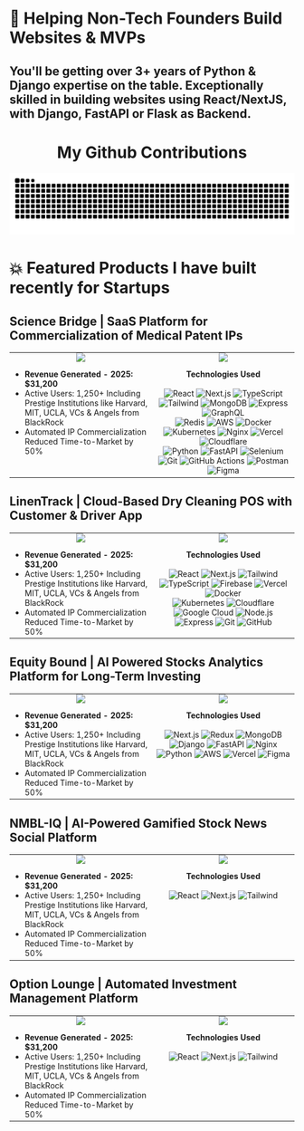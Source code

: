 # 🚀 Helping Non-Tech Founders Build Websites & MVPs
## You'll be getting over 3+ years of Python & Django expertise on the table. Exceptionally skilled in building websites using React/NextJS, with Django, FastAPI or Flask as Backend.

<div align="center">
<h1>My Github Contributions</h1>
  <picture>
    <source media="(prefers-color-scheme: dark)" srcset="https://github.com/TalhaBruh/Github-ReadME/blob/output/github-contribution-grid-snake-dark.svg" />
    <source media="(prefers-color-scheme: light)" srcset="https://github.com/TalhaBruh/Github-ReadME/blob/output/github-contribution-grid-snake.svg" />
    <img alt="github-snake" src="https://github.com/TalhaBruh/Github-ReadME/blob/output/github-contribution-grid-snake.svg" />
  </picture></br>
</div>

# 💥 Featured Products I have built recently for Startups
## Science Bridge | SaaS Platform for Commercialization of Medical Patent IPs

<table width="100%" cellspacing="0" cellpadding="0" style="border-collapse: collapse;">
<tr>
  <td align="center" width="50%" style="padding: 0;">
    <img src="https://github.com/user-attachments/assets/bf6ad4e3-3954-4bd2-bb47-6cc4f064eda8" style="max-width: 100%; height: auto;">
  </td>
  <td align="center" width="50%" style="padding: 0;">
    <img src="https://github.com/user-attachments/assets/f2f3b81b-7db3-4e29-8e84-26fcb651d943" style="max-width: 100%; height: auto;">
  </td>
</tr>
<tr>
  <td width="50%" align="left" valign="top" style="padding-top: 10px;">
    <ul style="margin: 0; padding-left: 20px; font-size: 14px;">
      <li><strong>Revenue Generated - 2025: $31,200</strong></li>
      <li>Active Users: 1,250+ Including Prestige Institutions like Harvard, MIT, UCLA, VCs & Angels from BlackRock</li>
      <li>Automated IP Commercialization Reduced Time-to-Market by 50%</li>
    </ul>
  </td>
  <td width="50%" align="center" valign="top" style="padding-top: 10px;">
    <strong>Technologies Used</strong><br><br>
    <p style="margin: 0; padding: 0;">
      <img src="https://skillicons.dev/icons?i=react" height="30" alt="React">
      <img src="https://skillicons.dev/icons?i=nextjs" height="30" alt="Next.js">
      <img src="https://skillicons.dev/icons?i=typescript" height="30" alt="TypeScript">
      <img src="https://skillicons.dev/icons?i=tailwind" height="30" alt="Tailwind">
      <img src="https://skillicons.dev/icons?i=mongodb" height="30" alt="MongoDB">
      <img src="https://skillicons.dev/icons?i=express" height="30" alt="Express">
      <img src="https://skillicons.dev/icons?i=graphql" height="30" alt="GraphQL">
    </p>
    <p style="margin: 0; padding: 0;">
      <img src="https://skillicons.dev/icons?i=redis" height="30" alt="Redis">
      <img src="https://skillicons.dev/icons?i=aws" height="30" alt="AWS">
      <img src="https://skillicons.dev/icons?i=docker" height="30" alt="Docker">
      <img src="https://skillicons.dev/icons?i=kubernetes" height="30" alt="Kubernetes">
      <img src="https://skillicons.dev/icons?i=nginx" height="30" alt="Nginx">
      <img src="https://skillicons.dev/icons?i=vercel" height="30" alt="Vercel">
      <img src="https://skillicons.dev/icons?i=cloudflare" height="30" alt="Cloudflare">
    </p>
    <p style="margin: 0; padding: 0;">
      <img src="https://skillicons.dev/icons?i=python" height="30" alt="Python">
      <img src="https://skillicons.dev/icons?i=fastapi" height="30" alt="FastAPI">
      <img src="https://skillicons.dev/icons?i=selenium" height="30" alt="Selenium">
      <img src="https://skillicons.dev/icons?i=git" height="30" alt="Git">
      <img src="https://skillicons.dev/icons?i=githubactions" height="30" alt="GitHub Actions">
      <img src="https://skillicons.dev/icons?i=postman" height="30" alt="Postman">
      <img src="https://skillicons.dev/icons?i=figma" height="30" alt="Figma">
    </p>
  </td>
</tr>
</table>

## LinenTrack | Cloud-Based Dry Cleaning POS with Customer & Driver App

<table width="100%" cellspacing="0" cellpadding="0" style="border-collapse: collapse;">
<tr>
  <td align="center" width="50%" style="padding: 0;">
    <img src="https://github.com/user-attachments/assets/1e0d6ae8-1152-4ecc-b540-4fe6acd4c6da" style="max-width: 100%; height: auto;">
  </td>
  <td align="center" width="50%" style="padding: 0;">
    <img src="https://github.com/user-attachments/assets/e3404837-1f69-4085-a962-83219a4999cf" style="max-width: 100%; height: auto;">
  </td>
</tr>
<tr>
  <td width="50%" align="left" valign="top" style="padding-top: 10px;">
    <ul style="margin: 0; padding-left: 20px; font-size: 14px;">
      <li><strong>Revenue Generated - 2025: $31,200</strong></li>
      <li>Active Users: 1,250+ Including Prestige Institutions like Harvard, MIT, UCLA, VCs & Angels from BlackRock</li>
      <li>Automated IP Commercialization Reduced Time-to-Market by 50%</li>
    </ul>
  </td>
  <td width="50%" align="center" valign="top" style="padding-top: 10px;">
    <strong>Technologies Used</strong><br><br>
    <p style="margin: 0; padding: 0;">
      <img src="https://skillicons.dev/icons?i=react" height="35" alt="React">
      <img src="https://skillicons.dev/icons?i=nextjs" height="35" alt="Next.js">
      <img src="https://skillicons.dev/icons?i=tailwind" height="35" alt="Tailwind">
      <img src="https://skillicons.dev/icons?i=typescript" height="35" alt="TypeScript">
      <img src="https://skillicons.dev/icons?i=firebase" height="35" alt="Firebase">
      <img src="https://skillicons.dev/icons?i=vercel" height="35" alt="Vercel">
      <img src="https://skillicons.dev/icons?i=docker" height="35" alt="Docker">
    </p>
    <p style="margin: 0; padding: 0;">
      <img src="https://skillicons.dev/icons?i=kubernetes" height="35" alt="Kubernetes">
      <img src="https://skillicons.dev/icons?i=cloudflare" height="35" alt="Cloudflare">
      <img src="https://skillicons.dev/icons?i=googlecloud" height="35" alt="Google Cloud">
      <img src="https://skillicons.dev/icons?i=nodejs" height="35" alt="Node.js">
      <img src="https://skillicons.dev/icons?i=express" height="35" alt="Express">
      <img src="https://skillicons.dev/icons?i=git" height="35" alt="Git">
      <img src="https://skillicons.dev/icons?i=github" height="35" alt="GitHub">
    </p>
  </td>
</tr>
</table>

## Equity Bound | AI Powered Stocks Analytics Platform for Long-Term Investing

<table width="100%" cellspacing="0" cellpadding="0" style="border-collapse: collapse;">
<tr>
  <td align="center" width="50%" style="padding: 0;">
    <img src="https://github.com/user-attachments/assets/8be1c5fd-2ad0-4678-b367-cc8116a7557e" style="max-width: 100%; height: auto;">
  </td>
  <td align="center" width="50%" style="padding: 0;">
    <img src="https://github.com/user-attachments/assets/efb35a74-5a2d-4f38-884a-52023e268126" style="max-width: 100%; height: auto;">
  </td>
</tr>
<tr>
  <td width="50%" align="left" valign="top" style="padding-top: 10px;">
    <ul style="margin: 0; padding-left: 20px; font-size: 14px;">
      <li><strong>Revenue Generated - 2025: $31,200</strong></li>
      <li>Active Users: 1,250+ Including Prestige Institutions like Harvard, MIT, UCLA, VCs & Angels from BlackRock</li>
      <li>Automated IP Commercialization Reduced Time-to-Market by 50%</li>
    </ul>
  </td>
  <td width="50%" align="center" valign="top" style="padding-top: 10px;">
    <strong>Technologies Used</strong><br><br>
    <p style="margin: 0; padding: 0;">
      <img src="https://skillicons.dev/icons?i=nextjs" height="35" alt="Next.js">
      <img src="https://skillicons.dev/icons?i=redux" height="35" alt="Redux">
      <img src="https://skillicons.dev/icons?i=mongodb" height="35" alt="MongoDB">
      <img src="https://skillicons.dev/icons?i=django" height="35" alt="Django">
      <img src="https://skillicons.dev/icons?i=fastapi" height="35" alt="FastAPI">
      <img src="https://skillicons.dev/icons?i=nginx" height="35" alt="Nginx">
    </p>
    <p style="margin: 0; padding: 0;">
      <img src="https://skillicons.dev/icons?i=python" height="35" alt="Python">
      <img src="https://skillicons.dev/icons?i=aws" height="35" alt="AWS">
      <img src="https://skillicons.dev/icons?i=vercel" height="35" alt="Vercel">
      <img src="https://skillicons.dev/icons?i=figma" height="35" alt="Figma">
    </p>
  </td>
</tr>
</table>

## NMBL-IQ | AI-Powered Gamified Stock News Social Platform

<table width="100%" cellspacing="0" cellpadding="0" style="border-collapse: collapse;">
<tr>
  <td align="center" width="50%" style="padding: 0;">
    <img src="https://github.com/user-attachments/assets/b88bfd50-6d83-450d-ad14-b1631adcf040" style="max-width: 100%; height: auto;">
  </td>
  <td align="center" width="50%" style="padding: 0;">
    <img src="https://github.com/user-attachments/assets/3fd6e8fa-ec6d-41b6-ac4e-c08173269e86" style="max-width: 100%; height: auto;">
  </td>
</tr>
<tr>
  <td width="50%" align="left" valign="top" style="padding-top: 10px;">
    <ul style="margin: 0; padding-left: 20px; font-size: 14px;">
      <li><strong>Revenue Generated - 2025: $31,200</strong></li>
      <li>Active Users: 1,250+ Including Prestige Institutions like Harvard, MIT, UCLA, VCs & Angels from BlackRock</li>
      <li>Automated IP Commercialization Reduced Time-to-Market by 50%</li>
    </ul>
  </td>
  <td width="50%" align="center" valign="top" style="padding-top: 10px;">
    <strong>Technologies Used</strong><br><br>
    <p style="margin: 0; padding: 0;">
      <img src="https://skillicons.dev/icons?i=react" height="35" alt="React">
      <img src="https://skillicons.dev/icons?i=nextjs" height="35" alt="Next.js">
      <img src="https://skillicons.dev/icons?i=tailwind" height="35" alt="Tailwind">
    </p>
  </td>
</tr>
</table>

## Option Lounge | Automated Investment Management Platform

<table width="100%" cellspacing="0" cellpadding="0" style="border-collapse: collapse;">
<tr>
  <td align="center" width="50%" style="padding: 0;">
    <img src="https://github.com/user-attachments/assets/a37839ea-0913-4fed-9ca5-a32df7bf5ada" style="max-width: 100%; height: auto;">
  </td>
  <td align="center" width="50%" style="padding: 0;">
    <img src="https://github.com/user-attachments/assets/8a18f0e8-e0f8-42a4-9543-a9db6a9af61c" style="max-width: 100%; height: auto;">
  </td>
</tr>
<tr>
  <td width="50%" align="left" valign="top" style="padding-top: 10px;">
    <ul style="margin: 0; padding-left: 20px; font-size: 14px;">
      <li><strong>Revenue Generated - 2025: $31,200</strong></li>
      <li>Active Users: 1,250+ Including Prestige Institutions like Harvard, MIT, UCLA, VCs & Angels from BlackRock</li>
      <li>Automated IP Commercialization Reduced Time-to-Market by 50%</li>
    </ul>
  </td>
  <td width="50%" align="center" valign="top" style="padding-top: 10px;">
    <strong>Technologies Used</strong><br><br>
    <p style="margin: 0; padding: 0;">
      <img src="https://skillicons.dev/icons?i=react" height="35" alt="React">
      <img src="https://skillicons.dev/icons?i=nextjs" height="35" alt="Next.js">
      <img src="https://skillicons.dev/icons?i=tailwind" height="35" alt="Tailwind">
    </p>
  </td>
</tr>
</table>
